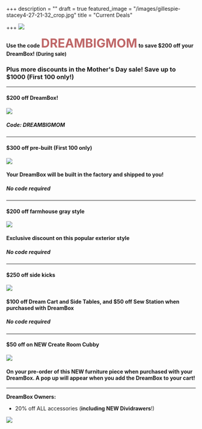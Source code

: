+++
description = ""
draft = true
featured_image = "/images/gillespie-stacey4-27-21-32_crop.jpg"
title = "Current Deals"

+++
![](/images/dreambox-with-new-totes.png)

<b>Use the code <span style="color:#bf6667;font-size:xx-large;">DREAMBIGMOM</span> to save $200 off your DreamBox! <span style="font-size:small;">(During sale)</span></b>

### Plus more discounts in the Mother's Day sale! Save up to $1000 (First 100 only!)

***

#### $200 off DreamBox!

#### ![](/images/choose-totes-2.jpg)

##### Code: **DREAMBIGMOM**

***

#### $300 off pre-built (First 100 only)

![](/images/dd1f0cfc-7671-4bb1-ad19-23aea8d96315.png)

#### Your DreamBox will be built in the factory and shipped to you!

##### No code required

***

#### $200 off farmhouse gray style

![](/images/48a5cd34-8205-49fe-96a8-76ccc7b85048.png)

#### Exclusive discount on this popular exterior style

##### No code required

***

#### $250 off side kicks

![](/images/img_0601.jpg)

#### $100 off Dream Cart and Side Tables, and $50 off Sew Station when purchased with DreamBox

##### No code required

***

#### $50 off on NEW Create Room Cubby

![](/images/blue_900x600_crop_center.jpg)

#### On your pre-order of this NEW furniture piece when purchased with your DreamBox. A pop up will appear when you add the DreamBox to your cart!

***

**DreamBox Owners:**

* 20% off ALL accessories (**including NEW Dividrawers**!)

![](/images/new-drawers-cubbyjpg.JPG)